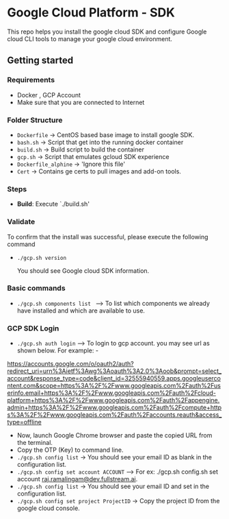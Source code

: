 # Google Cloud Platform - SDK 

This repo helps you install the google cloud SDK and configure Google cloud CLI tools to manage your google cloud environment. 



## Getting started

### Requirements

- Docker , GCP Account
- Make sure that you are connected to Internet 

### Folder Structure 

- `Dockerfile` -> CentOS based base image to install google SDK.
- `bash.sh` -> Script that get into the running docker container
- `build.sh` -> Build script to build the container
- `gcp.sh` -> Script that emulates gcloud SDK experience
- `Dockerfile_alphine` -> 'Ignore this file'
- `Cert` -> Contains ge certs to pull images and add-on tools.

### Steps

- **Build**: Execute `./build.sh'

### Validate 
   To confirm that the install was successful, please execute the following command 

- `./gcp.sh version`  

   You should see Google cloud SDK information. 


### Basic commands

- `./gcp.sh components list ` -->  To list which components we already have installed and which are available to use.

### GCP SDK Login

- `./gcp.sh auth login` -->  To login to gcp account.   you may see url as shown below. For example: - 

https://accounts.google.com/o/oauth2/auth?redirect_uri=urn%3Aietf%3Awg%3Aoauth%3A2.0%3Aoob&prompt=select_account&response_type=code&client_id=32555940559.apps.googleusercontent.com&scope=https%3A%2F%2Fwww.googleapis.com%2Fauth%2Fuserinfo.email+https%3A%2F%2Fwww.googleapis.com%2Fauth%2Fcloud-platform+https%3A%2F%2Fwww.googleapis.com%2Fauth%2Fappengine.admin+https%3A%2F%2Fwww.googleapis.com%2Fauth%2Fcompute+https%3A%2F%2Fwww.googleapis.com%2Fauth%2Faccounts.reauth&access_type=offline

* Now, launch Google Chrome browser and paste the copied URL from the terminal.  
* Copy the OTP (Key) to command line. 
* `./gcp.sh config list` -> You should see your email ID as blank in the configuration list.
* `./gcp.sh config set account ACCOUNT` --> For ex: ./gcp.sh config.sh set account raj.ramalingam@dev.fullstream.ai.
* `./gcp.sh config list` -> You should see your email ID and set in the configuration list.
* `./gcp.sh config set project ProjectID` -> Copy the project ID from the google cloud console. 

